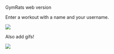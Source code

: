 GymRats web version

Enter a workout with a name and your username.


![](https://lh3.googleusercontent.com/HwBsTgRI9s010B1eAyluQbbRGWffTSPg7_RrjrypO1B5r09amAihSPrcpUYC4HFhMsk1yMYMY30)





Also add gifs!




![](https://lh3.googleusercontent.com/FJdmLhCG5BwiS47DT5H6XXU4_3ABYUrP7o0h8TpkLKTMG8l0cegJrGvaBcBrGipm_ZxomSl_ZmQ)
